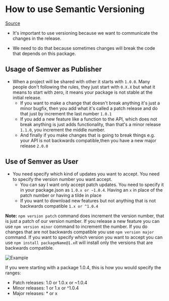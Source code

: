 # How to use Semantic Versioning

[Source](https://docs.npmjs.com/getting-started/semantic-versioning)

* It's important to use versioning because we want to communicate the changes in the release. 

* We need to do that because sometimes changes will break the code that depends on this package.

## Usage of Semver as Publisher

* When a project will be shared with other it starts with `1.0.0`. Many people don't following the rules, they just start with `0.X.X` but what it means to start with zero, it means your package is not stable at the initial release.
    + If you want to make a change that doesn't break anything it's just a minor bugfix, then you add what it's called a patch release and do that just by increment the last number `1.0.1`
    + If you add a new feature like a function to the API, which does not break anything is just adds functionality, than that's a minor release `1.1.0`, you increment the middle number.
    + And finally if you make changes that is going to break things e.g. your API is not backwards compatible,then you have a new major release `2.0.0`

## Use of Semver as User

* You need specify which kind of updates you want to accept. You need to specify the version number you want accept. 
    + You can say I want only accept patch updates. You need to specify it in your package.json as `1.0.x or ~1.0.4`. Having an `x` in place of the patch number or having a tilde in place
    + If you want to download new features but not anything that is not backwards compatible `1.x or ^1.0.4`

**Note:** `npm version patch` command does increment the version number, that is just a patch of our version number. If you release a new feature you can use `npm version minor` command to increment the number. If you do changes that are not backwards compatible you use `npm version major` command. If you want to specify which version you want to accept you can use `npm install packageName@1.x`it will install only the versions that are backwards compatible.

![Example](https://docs.npmjs.com/images/semvertable.png)

If you were starting with a package 1.0.4, this is how you would specify the ranges:

* Patch releases: 1.0 or 1.0.x or ~1.0.4
* Minor releases: 1 or 1.x or ^1.0.4
* Major releases: * or x